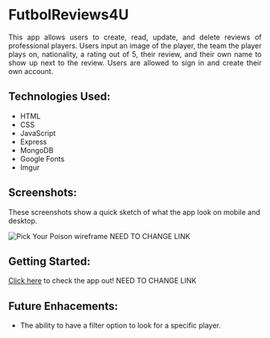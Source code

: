 # **FutbolReviews4U**
<div style="text-align: justify"> This app allows users to create, read, update, and delete reviews of professional players. Users input an image of the player, the team the player plays on, nationality, a rating out of 5, their review, and their own name to show up next to the review. Users are allowed to sign in and create their own account. </div>

## Technologies Used:
- HTML
- CSS
- JavaScript
- Express
- MongoDB
- Google Fonts
- Imgur

## Screenshots:
These screenshots show a quick sketch of what the app look on mobile and desktop.

![Pick Your Poison wireframe](image/WireFrame.png) NEED TO CHANGE LINK

## Getting Started:
[Click here](https://pick-your-poison1.vercel.app/) to check the app out! NEED TO CHANGE LINK

## Future Enhacements:
- The ability to have a filter option to look for a specific player.
